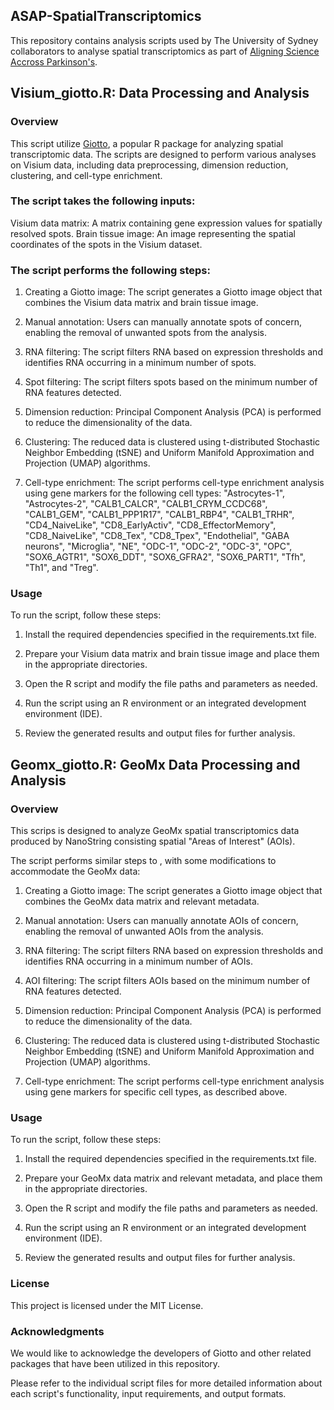 ## ASAP-SpatialTranscriptomics

This repository contains analysis scripts used by The University of Sydney collaborators to analyse spatial transcriptomics as part of [Aligning Science Accross Parkinson's](https://parkinsonsroadmap.org/#).

 
## Visium_giotto.R: Data Processing and Analysis 
### Overview
This script utilize [Giotto](https://giottosuite.readthedocs.io/en/latest/index.html), a popular R package for analyzing spatial transcriptomic data. The scripts are designed to perform various analyses on Visium data, including data preprocessing, dimension reduction, clustering, and cell-type enrichment.

### The script takes the following inputs:

Visium data matrix: A matrix containing gene expression values for spatially resolved spots.
Brain tissue image: An image representing the spatial coordinates of the spots in the Visium dataset.

### The script performs the following steps:

1. Creating a Giotto image: The script generates a Giotto image object that combines the Visium data matrix and brain tissue image.

2. Manual annotation: Users can manually annotate spots of concern, enabling the removal of unwanted spots from the analysis.

3. RNA filtering: The script filters RNA based on expression thresholds and identifies RNA occurring in a minimum number of spots.

4. Spot filtering: The script filters spots based on the minimum number of RNA features detected.

5. Dimension reduction: Principal Component Analysis (PCA) is performed to reduce the dimensionality of the data.

6. Clustering: The reduced data is clustered using t-distributed Stochastic Neighbor Embedding (tSNE) and Uniform Manifold Approximation and Projection (UMAP) algorithms.

7. Cell-type enrichment: The script performs cell-type enrichment analysis using gene markers for the following cell types: "Astrocytes-1", "Astrocytes-2", "CALB1_CALCR", "CALB1_CRYM_CCDC68", "CALB1_GEM", "CALB1_PPP1R17", "CALB1_RBP4", "CALB1_TRHR", "CD4_NaiveLike", "CD8_EarlyActiv", "CD8_EffectorMemory", "CD8_NaiveLike", "CD8_Tex", "CD8_Tpex", "Endothelial", "GABA neurons", "Microglia", "NE", "ODC-1", "ODC-2", "ODC-3", "OPC", "SOX6_AGTR1", "SOX6_DDT", "SOX6_GFRA2", "SOX6_PART1", "Tfh", "Th1", and "Treg".

### Usage
To run the script, follow these steps:

1. Install the required dependencies specified in the requirements.txt file.

2. Prepare your Visium data matrix and brain tissue image and place them in the appropriate directories.

3. Open the R script and modify the file paths and parameters as needed.

4. Run the script using an R environment or an integrated development environment (IDE).

5. Review the generated results and output files for further analysis.

## Geomx_giotto.R: GeoMx Data Processing and Analysis
### Overview
This scrips is designed to analyze GeoMx spatial transcriptomics data produced by NanoString consisting spatial "Areas of Interest" (AOIs).

The script performs similar steps to , with some modifications to accommodate the GeoMx data:

1. Creating a Giotto image: The script generates a Giotto image object that combines the GeoMx data matrix and relevant metadata.

2. Manual annotation: Users can manually annotate AOIs of concern, enabling the removal of unwanted AOIs from the analysis.

3. RNA filtering: The script filters RNA based on expression thresholds and identifies RNA occurring in a minimum number of AOIs.

4. AOI filtering: The script filters AOIs based on the minimum number of RNA features detected.

5. Dimension reduction: Principal Component Analysis (PCA) is performed to reduce the dimensionality of the data.

6. Clustering: The reduced data is clustered using t-distributed Stochastic Neighbor Embedding (tSNE) and Uniform Manifold Approximation and Projection (UMAP) algorithms.

7. Cell-type enrichment: The script performs cell-type enrichment analysis using gene markers for specific cell types, as described above.

### Usage
To run the script, follow these steps:

1. Install the required dependencies specified in the requirements.txt file.

2. Prepare your GeoMx data matrix and relevant metadata, and place them in the appropriate directories.

3. Open the R script and modify the file paths and parameters as needed.

4. Run the script using an R environment or an integrated development environment (IDE).

5. Review the generated results and output files for further analysis.

### License
This project is licensed under the MIT License.

### Acknowledgments
We would like to acknowledge the developers of Giotto and other related packages that have been utilized in this repository.

Please refer to the individual script files for more detailed information about each script's functionality, input requirements, and output formats.
